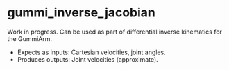 # gummi_inverse_jacobian

Work in progress. Can be used as part of differential inverse kinematics for the GummiArm. 

* Expects as inputs: Cartesian velocities, joint angles.
* Produces outputs: Joint velocities (approximate).
